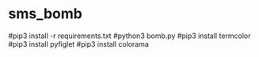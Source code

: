 # sms_bomb
#pip3 install -r  requirements.txt
#python3 bomb.py
#pip3 install termcolor
#pip3 install pyfiglet
#pip3 install colorama
